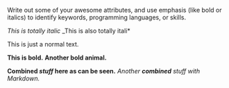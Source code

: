 Write out some of your awesome attributes, and use emphasis (like bold or italics) to identify keywords, programming languages, or skills.

*This is totally italic*
_This is also totally itali*

This is just a normal text.

**This is bold.**
__Another bold animal.__

**Combined *stuff* here as can be seen.**
*Another **combined** stuff with Markdown.*
